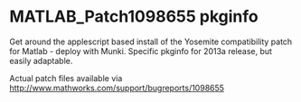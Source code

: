 MATLAB_Patch1098655 pkginfo
=========================

Get around the applescript based install of the Yosemite compatibility patch for Matlab - deploy with Munki. Specific pkginfo for 2013a release, but easily adaptable.

Actual patch files available via http://www.mathworks.com/support/bugreports/1098655
